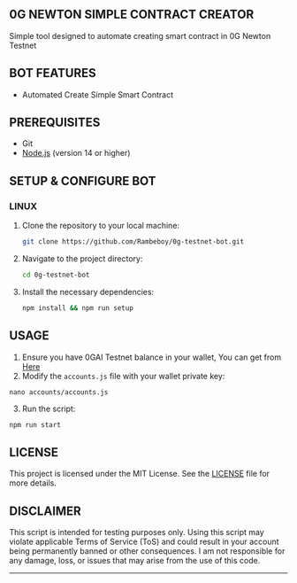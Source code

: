 ## 0G NEWTON SIMPLE CONTRACT CREATOR

Simple tool designed to automate creating smart contract in 0G Newton Testnet

## BOT FEATURES

- Automated Create Simple Smart Contract

## PREREQUISITES
- Git
- [Node.js](https://nodejs.org/) (version 14 or higher)

## SETUP & CONFIGURE BOT
### LINUX

1. Clone the repository to your local machine:
   ```bash
   git clone https://github.com/Rambeboy/0g-testnet-bot.git
   ```
2. Navigate to the project directory:
   ```bash
   cd 0g-testnet-bot
   ```
4. Install the necessary dependencies:
   ```bash
   npm install && npm run setup
   ```

## USAGE

1. Ensure you have 0GAI Testnet balance in your wallet, You can get from [Here](https://hub.0g.ai/faucet)
2. Modify the `accounts.js` file with your wallet private key:
```
nano accounts/accounts.js
```
3. Run the script:
```bash
npm run start
```

## LICENSE 

This project is licensed under the MIT License. See the [LICENSE](LICENSE) file for more details.

## DISCLAIMER

This script is intended for testing purposes only. Using this script may violate applicable Terms of Service (ToS) and could result in your account being permanently banned or other consequences. I am not responsible for any damage, loss, or issues that may arise from the use of this code.

---
